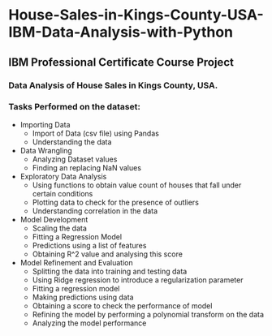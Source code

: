 # House-Sales-in-Kings-County-USA-IBM-Data-Analysis-with-Python

## IBM Professional Certificate Course Project
### Data Analysis of House Sales in Kings County, USA. 

### Tasks Performed on the dataset:
* Importing Data
  * Import of Data (csv file) using Pandas
  * Understanding the data 
* Data Wrangling
  * Analyzing Dataset values
  * Finding an replacing NaN values
* Exploratory Data Analysis
  * Using functions to obtain value count of houses that fall under certain conditions
  * Plotting data to check for the presence of outliers 
  * Understanding correlation in the data  
* Model Development
  * Scaling the data
  * Fitting a Regression Model 
  * Predictions using a list of features
  * Obtaining R^2 value and analysing this score
* Model Refinement and Evaluation
  * Splitting the data into training and testing data
  * Using Ridge regression to introduce a regularization parameter
  * Fitting a regression model
  * Making predictions using data 
  * Obtaining a score to check the performance of model
  * Refining the model by performing a polynomial transform on the data
  * Analyzing the model performance 
